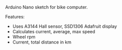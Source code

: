 Arduino Nano sketch for bike computer.

Features:
- Uses A3144 Hall sensor, SSD1306 Adafruit display
- Calculates current, average, max speed
- Wheel rpm
- Current, total distance in km
